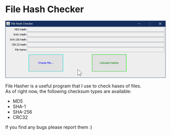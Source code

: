 # File Hash Checker
![Program Screenshot 01](./.github/screenshot01.png?raw=true)

File Hasher is a useful program that I use to check hases of files.  
As of right now, the following checksum types are available:
* MD5
* SHA-1
* SHA-256
* CRC32

If you find any bugs please report them :)